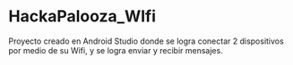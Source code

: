 # HackaPalooza_WIfi

Proyecto creado en Android Studio donde se logra conectar 2 dispositivos por medio de su Wifi, y se logra enviar y recibir mensajes.
